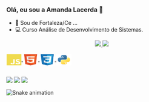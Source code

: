 ### Olá, eu sou a Amanda Lacerda 👋

- 🌴 Sou de Fortaleza/Ce ...
- 💻 Curso Análise de Desenvolvimento de Sistemas.

<div align="center">
  <a href="https://github.com/AMANDALACER">
  <img height="130em" src="https://github-readme-stats.vercel.app/api?username=AMANDALACER&show_icons=true&theme=dracula&include_all_commits=true&count_private=true"/>
  <img height="130em" src="https://github-readme-stats.vercel.app/api/top-langs/?username=AMANDALACER&layout=compact&langs_count=7&theme=dracula"/>
</div>
  
  <div style="display: inline_block"><br>
  <img align="center" alt="AMANDAL-Js" height="30" width="40" src="https://raw.githubusercontent.com/devicons/devicon/master/icons/javascript/javascript-plain.svg">
  <img align="center" alt="AMANDAL-HTML" height="30" width="40" src="https://raw.githubusercontent.com/devicons/devicon/master/icons/html5/html5-original.svg">
  <img align="center" alt="AMANDAL-CSS" height="30" width="40" src="https://raw.githubusercontent.com/devicons/devicon/master/icons/css3/css3-original.svg">
  <img align="center" alt="AMANDAL-Python" height="30" width="40" src="https://raw.githubusercontent.com/devicons/devicon/master/icons/python/python-original.svg">
</div>

  ##
 
 <div>
  <a href="https://instagram.com/amandalacerda.bsa" target="_blank"><img src="https://img.shields.io/badge/-Instagram-%23E4405F?style=for-the-badge&logo=instagram&logoColor=white" target="_blank"></a> 
  <a href = "amandablacer@gmail.com"><img src="https://img.shields.io/badge/-Gmail-%23333?style=for-the-badge&logo=gmail&logoColor=white" target="_blank"></a>
  <a href="https://www.linkedin.com/in/amanda-lacerda-b927441b2" target="_blank"><img src="https://img.shields.io/badge/-LinkedIn-%230077B5?style=for-the-badge&logo=linkedin&logoColor=white" target="_blank"></a>
</div>
  

![Snake animation](https://github.com/AMANDALACER/AMANDALACER/blob/output/github-contribution-grid-snake.svg) 
  
 

  
